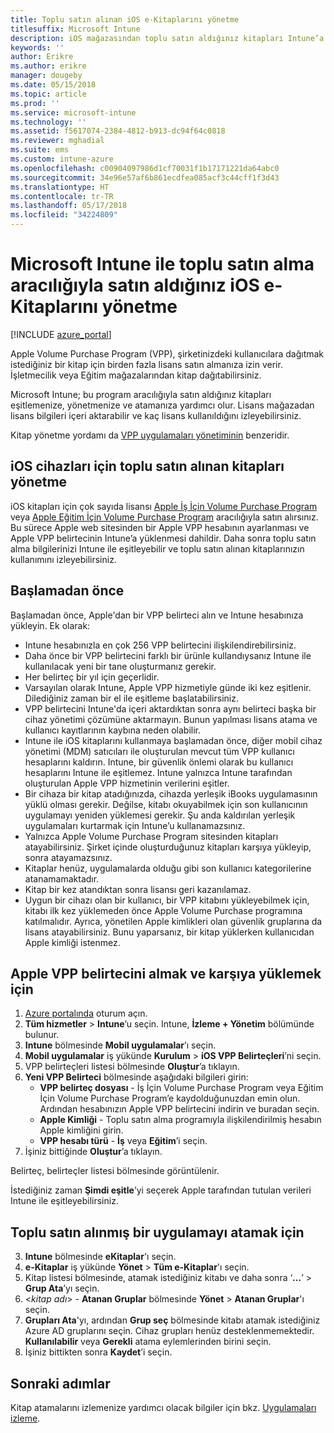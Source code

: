 ```yaml
---
title: Toplu satın alınan iOS e-Kitaplarını yönetme
titlesuffix: Microsoft Intune
description: iOS mağazasından toplu satın aldığınız kitapları Intune’a eşitlemeyi, ardından bunların kullanımını yönetmeyi ve izlemeyi öğrenin.
keywords: ''
author: Erikre
ms.author: erikre
manager: dougeby
ms.date: 05/15/2018
ms.topic: article
ms.prod: ''
ms.service: microsoft-intune
ms.technology: ''
ms.assetid: f5617074-2384-4812-b913-dc94f64c0818
ms.reviewer: mghadial
ms.suite: ems
ms.custom: intune-azure
ms.openlocfilehash: c00904097986d1cf70031f1b17171221da64abc0
ms.sourcegitcommit: 34e96e57af6b861ecdfea085acf3c44cff1f3d43
ms.translationtype: HT
ms.contentlocale: tr-TR
ms.lasthandoff: 05/17/2018
ms.locfileid: "34224809"
---
```

# <a name="how-to-manage-ios-ebooks-you-purchased-through-a-volume-purchase-program-with-microsoft-intune"></a>Microsoft Intune ile toplu satın alma aracılığıyla satın aldığınız iOS e-Kitaplarını yönetme


[!INCLUDE [azure_portal](./includes/azure_portal.md)]

Apple Volume Purchase Program (VPP), şirketinizdeki kullanıcılara dağıtmak istediğiniz bir kitap için birden fazla lisans satın almanıza izin verir. İşletmecilik veya Eğitim mağazalarından kitap dağıtabilirsiniz.

Microsoft Intune; bu program aracılığıyla satın aldığınız kitapları eşitlemenize, yönetmenize ve atamanıza yardımcı olur. Lisans mağazadan lisans bilgileri içeri aktarabilir ve kaç lisans kullanıldığını izleyebilirsiniz.

Kitap yönetme yordamı da [VPP uygulamaları yönetiminin](vpp-apps-ios.md) benzeridir.

## <a name="manage-volume-purchased-books-for-ios-devices"></a>iOS cihazları için toplu satın alınan kitapları yönetme
iOS kitapları için çok sayıda lisansı [Apple İş İçin Volume Purchase Program](http://www.apple.com/business/vpp/) veya [Apple Eğitim İçin Volume Purchase Program](http://volume.itunes.apple.com/us/store) aracılığıyla satın alırsınız. Bu sürece Apple web sitesinden bir Apple VPP hesabının ayarlanması ve Apple VPP belirtecinin Intune’a yüklenmesi dahildir.  Daha sonra toplu satın alma bilgilerinizi Intune ile eşitleyebilir ve toplu satın alınan kitaplarınızın kullanımını izleyebilirsiniz.

## <a name="before-you-start"></a>Başlamadan önce
Başlamadan önce, Apple'dan bir VPP belirteci alın ve Intune hesabınıza yükleyin. Ek olarak:

* Intune hesabınızla en çok 256 VPP belirtecini ilişkilendirebilirsiniz.
* Daha önce bir VPP belirtecini farklı bir ürünle kullandıysanız Intune ile kullanılacak yeni bir tane oluşturmanız gerekir.
* Her belirteç bir yıl için geçerlidir.
* Varsayılan olarak Intune, Apple VPP hizmetiyle günde iki kez eşitlenir. Dilediğiniz zaman bir el ile eşitleme başlatabilirsiniz.
* VPP belirtecini Intune'da içeri aktardıktan sonra aynı belirteci başka bir cihaz yönetimi çözümüne aktarmayın. Bunun yapılması lisans atama ve kullanıcı kayıtlarının kaybına neden olabilir.
* Intune ile iOS kitaplarını kullanmaya başlamadan önce, diğer mobil cihaz yönetimi (MDM) satıcıları ile oluşturulan mevcut tüm VPP kullanıcı hesaplarını kaldırın. Intune, bir güvenlik önlemi olarak bu kullanıcı hesaplarını Intune ile eşitlemez. Intune yalnızca Intune tarafından oluşturulan Apple VPP hizmetinin verilerini eşitler.
* Bir cihaza bir kitap atadığınızda, cihazda yerleşik iBooks uygulamasının yüklü olması gerekir. Değilse, kitabı okuyabilmek için son kullanıcının uygulamayı yeniden yüklemesi gerekir. Şu anda kaldırılan yerleşik uygulamaları kurtarmak için Intune’u kullanamazsınız.
* Yalnızca Apple Volume Purchase Program sitesinden kitapları atayabilirsiniz. Şirket içinde oluşturduğunuz kitapları karşıya yükleyip, sonra atayamazsınız.
* Kitaplar henüz, uygulamalarda olduğu gibi son kullanıcı kategorilerine atanamamaktadır.
* Kitap bir kez atandıktan sonra lisansı geri kazanılamaz.
* Uygun bir cihazı olan bir kullanıcı, bir VPP kitabını yükleyebilmek için, kitabı ilk kez yüklemeden önce Apple Volume Purchase programına katılmalıdır. Ayrıca, yönetilen Apple kimlikleri olan güvenlik gruplarına da lisans atayabilirsiniz. Bunu yaparsanız, bir kitap yüklerken kullanıcıdan Apple kimliği istenmez.

## <a name="to-get-and-upload-an-apple-vpp-token"></a>Apple VPP belirtecini almak ve karşıya yüklemek için

1. [Azure portalında](https://portal.azure.com) oturum açın.
2. **Tüm hizmetler** > **Intune**’u seçin. Intune, **İzleme + Yönetim** bölümünde bulunur.
3. **Intune** bölmesinde **Mobil uygulamalar**’ı seçin.
1.  **Mobil uygulamalar** iş yükünde **Kurulum** > **iOS VPP Belirteçleri**’ni seçin.
2.  VPP belirteçleri listesi bölmesinde **Oluştur**’a tıklayın.
3.  **Yeni VPP Belirteci** bölmesinde aşağıdaki bilgileri girin:
    - **VPP belirteç dosyası** - İş İçin Volume Purchase Program veya Eğitim İçin Volume Purchase Program’e kaydolduğunuzdan emin olun. Ardından hesabınızın Apple VPP belirtecini indirin ve buradan seçin.
    - **Apple Kimliği** - Toplu satın alma programıyla ilişkilendirilmiş hesabın Apple kimliğini girin.
    - **VPP hesabı türü** - **İş** veya **Eğitim**’i seçin.
4. İşiniz bittiğinde **Oluştur**’a tıklayın.

Belirteç, belirteçler listesi bölmesinde görüntülenir.


İstediğiniz zaman **Şimdi eşitle**’yi seçerek Apple tarafından tutulan verileri Intune ile eşitleyebilirsiniz.

## <a name="to-assign-a-volume-purchased-app"></a>Toplu satın alınmış bir uygulamayı atamak için

3. **Intune** bölmesinde **eKitaplar**'ı seçin.
1. **e-Kitaplar** iş yükünde **Yönet** > **Tüm e-Kitaplar**'ı seçin.
2. Kitap listesi bölmesinde, atamak istediğiniz kitabı ve daha sonra ‘**...**’ > **Grup Ata**’yı seçin.
3. <*kitap adı*> - **Atanan Gruplar** bölmesinde **Yönet** > **Atanan Gruplar**'ı seçin.
4. **Grupları Ata**'yı, ardından **Grup seç** bölmesinde kitabı atamak istediğiniz Azure AD gruplarını seçin. Cihaz grupları henüz desteklenmemektedir.
**Kullanılabilir** veya **Gerekli** atama eylemlerinden birini seçin. 
5. İşiniz bittikten sonra **Kaydet**’i seçin.

## <a name="next-steps"></a>Sonraki adımlar

Kitap atamalarını izlemenize yardımcı olacak bilgiler için bkz. [Uygulamaları izleme](apps-monitor.md).






